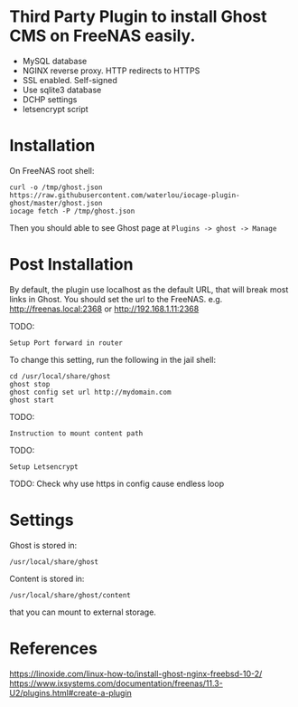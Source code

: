 # Third Party Plugin to install Ghost CMS on FreeNAS easily.

- MySQL database
- NGINX reverse proxy. HTTP redirects to HTTPS
- SSL enabled. Self-signed
- Use sqlite3 database
- DCHP settings
- letsencrypt script

# Installation

On FreeNAS root shell:

    curl -o /tmp/ghost.json https://raw.githubusercontent.com/waterlou/iocage-plugin-ghost/master/ghost.json
    iocage fetch -P /tmp/ghost.json

Then you should able to see Ghost page at `Plugins -> ghost -> Manage`

# Post Installation

By default, the plugin use localhost as the default URL, that will break most links in Ghost.  You should set the url to the FreeNAS.  e.g. http://freenas.local:2368 or http://192.168.1.11:2368

TODO:
    
    Setup Port forward in router

To change this setting, run the following in the jail shell:

    cd /usr/local/share/ghost
    ghost stop
    ghost config set url http://mydomain.com
    ghost start

TODO:

    Instruction to mount content path

TODO:

    Setup Letsencrypt


TODO:
    Check why use https in config cause endless loop
     
# Settings

Ghost is stored in:

    /usr/local/share/ghost

Content is stored in:

    /usr/local/share/ghost/content

that you can mount to external storage.

# References

<https://linoxide.com/linux-how-to/install-ghost-nginx-freebsd-10-2/>  
<https://www.ixsystems.com/documentation/freenas/11.3-U2/plugins.html#create-a-plugin>


